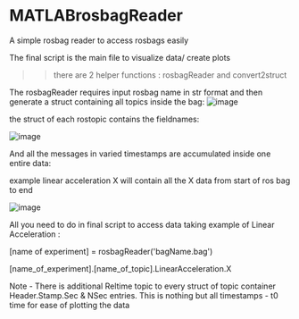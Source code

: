 # MATLABrosbagReader
A simple rosbag reader to access rosbags easily


The final script is the main file to visualize data/ create plots
>> there are 2 helper functions : rosbagReader and convert2struct

The rosbagReader requires input rosbag name in str format and then generate a struct containing all topics inside the bag:
![image](https://github.com/Autonomousanz/MATLABrosbagReader/assets/64002247/203ebb5b-7f5d-41ec-8b65-b63618187576)

the struct of each rostopic contains the fieldnames:

![image](https://github.com/Autonomousanz/MATLABrosbagReader/assets/64002247/33048164-9983-40dc-a5d8-13bf10c96ba5)

And all the messages in varied timestamps are accumulated inside one entire data:

example linear acceleration X will contain all the X data from start of ros bag to end

![image](https://github.com/Autonomousanz/MATLABrosbagReader/assets/64002247/1b67e317-99fc-49da-bc8a-0366a9843107)

All you need to do in final script to access data taking example of Linear Acceleration :

[name of experiment] = rosbagReader('bagName.bag')

[name_of_experiment].[name_of_topic].LinearAcceleration.X

Note - There is additional Reltime topic to every struct of topic container Header.Stamp.Sec & NSec entries. 
This is nothing but all timestamps - t0 time for ease of plotting the data
